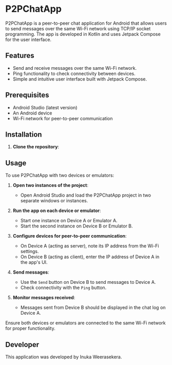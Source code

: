 # P2PChatApp

P2PChatApp is a peer-to-peer chat application for Android that allows users to send messages over the same Wi-Fi network using TCP/IP socket programming. The app is developed in Kotlin and uses Jetpack Compose for the user interface.

## Features

- Send and receive messages over the same Wi-Fi network.
- Ping functionality to check connectivity between devices.
- Simple and intuitive user interface built with Jetpack Compose.

## Prerequisites

- Android Studio (latest version)
- An Android device 
- Wi-Fi network for peer-to-peer communication

## Installation

1. **Clone the repository**:

## Usage

To use P2PChatApp with two devices or emulators:

1. **Open two instances of the project**:
   - Open Android Studio and load the P2PChatApp project in two separate windows or instances.

2. **Run the app on each device or emulator**:
   - Start one instance on Device A or Emulator A.
   - Start the second instance on Device B or Emulator B.

3. **Configure devices for peer-to-peer communication**:
   - On Device A (acting as server), note its IP address from the Wi-Fi settings.
   - On Device B (acting as client), enter the IP address of Device A in the app's UI.

4. **Send messages**:
   - Use the `Send` button on Device B to send messages to Device A.
   - Check connectivity with the `Ping` button.

5. **Monitor messages received**:
   - Messages sent from Device B should be displayed in the chat log on Device A.

Ensure both devices or emulators are connected to the same Wi-Fi network for proper functionality.

## Developer

This application was developed by Inuka Weerasekera.
   
